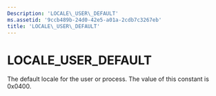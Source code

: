 ```yaml
---
Description: 'LOCALE\_USER\_DEFAULT'
ms.assetid: '9ccb489b-24d0-42e5-a01a-2cdb7c3267eb'
title: 'LOCALE\_USER\_DEFAULT'
---
```


# LOCALE\_USER\_DEFAULT

The default locale for the user or process. The value of this constant is 0x0400.

 

 




